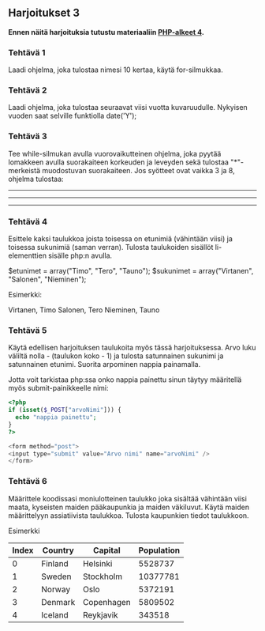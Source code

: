 ## Harjoitukset 3

**Ennen näitä harjoituksia tutustu materiaaliin [PHP-alkeet 4](./php-alkeet4.html).**

### Tehtävä 1 

Laadi ohjelma, joka tulostaa nimesi 10 kertaa, käytä for-silmukkaa.

### Tehtävä 2

Laadi ohjelma, joka tulostaa seuraavat viisi vuotta kuvaruudulle. Nykyisen vuoden saat selville funktiolla date('Y');

### Tehtävä 3

Tee while-silmukan avulla vuorovaikutteinen ohjelma, joka pyytää lomakkeen avulla suorakaiteen korkeuden ja leveyden sekä tulostaa "*"-merkeistä muodostuvan suorakaiteen. Jos syötteet ovat vaikka 3 ja 8, ohjelma tulostaa:

********
********
********

### Tehtävä 4

Esittele kaksi taulukkoa joista toisessa on etunimiä (vähintään viisi) ja toisessa sukunimiä (saman verran). Tulosta taulukoiden sisällöt li-elementtien sisälle php:n avulla.

$etunimet = array("Timo", "Tero", "Tauno");
$sukunimet = array("Virtanen", "Salonen", "Nieminen");

Esimerkki:

Virtanen, Timo
Salonen, Tero
Nieminen, Tauno

### Tehtävä 5

Käytä edellisen harjoituksen taulukoita myös tässä harjoituksessa. Arvo luku väliltä nolla - (taulukon koko - 1) ja tulosta satunnainen sukunimi ja satunnainen etunimi. Suorita arpominen nappia painamalla.

Jotta voit tarkistaa php:ssa onko nappia painettu sinun täytyy määritellä myös submit-painikkeelle nimi:

```php
<?php
if (isset($_POST["arvoNimi"])) {
  echo "nappia painettu";
}
?>

<form method="post">
<input type="submit" value="Arvo nimi" name="arvoNimi" />
</form>
```

### Tehtävä 6

Määrittele koodissasi moniulotteinen taulukko joka sisältää vähintään viisi maata, kyseisten maiden pääkaupunkia ja maiden väkiluvut. Käytä maiden määrittelyyn assiatiivista taulukkoa. Tulosta kaupunkien tiedot taulukkoon.

Esimerkki


| Index	| Country	 | Capital |	Population |
| -------- | ------- | ------ | ------- |
| 0	| Finland |	Helsinki |	5528737 |
| 1	 | Sweden |	Stockholm |	10377781 |
| 2	| Norway  |	Oslo |	5372191 |
| 3	| Denmark |	Copenhagen |	5809502 |
| 4	| Iceland |	Reykjavik |	343518 |